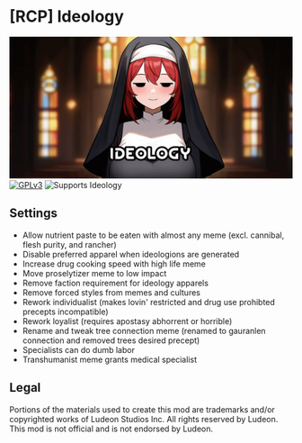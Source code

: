 <!--[![GPLv3][badge-license]](https://www.gnu.org/licenses/gpl-3.0) -->
[badge-license]: https://img.shields.io/badge/License-GPLv3-lightgray
<!--![Supports Royalty][badge-dlc-royalty] supports Royalty DLC-->
[badge-dlc-royalty]: https://img.shields.io/badge/DLC-Royalty-gold
<!--![Supports Ideology][badge-dlc-ideology] supports Ideology DLC-->
[badge-dlc-ideology]: https://img.shields.io/badge/DLC-Ideology-indianred
<!--![Supports Biotech][badge-dlc-biotech] supports Biotech DLC-->
[badge-dlc-biotech]: https://img.shields.io/badge/DLC-Biotech-mediumturquoise
<!--![Supports Anomaly][badge-dlc-anomaly] supports Anomaly DLC-->
[badge-dlc-anomaly]: https://img.shields.io/badge/DLC-Anomaly-darkseagreen

# [RCP] Ideology
![](About/Preview.png)\
[![GPLv3][badge-license]](https://www.gnu.org/licenses/gpl-3.0) ![Supports Ideology][badge-dlc-ideology]

## Settings
- Allow nutrient paste to be eaten with almost any meme (excl. cannibal, flesh purity, and rancher)
- Disable preferred apparel when ideologions are generated
- Increase drug cooking speed with high life meme
- Move proselytizer meme to low impact
- Remove faction requirement for ideology apparels
- Remove forced styles from memes and cultures
- Rework individualist (makes lovin' restricted and drug use prohibted precepts incompatible)
- Rework loyalist (requires apostasy abhorrent or horrible)
- Rename and tweak tree connection meme (renamed to gauranlen connection and removed trees desired precept)
- Specialists can do dumb labor
- Transhumanist meme grants medical specialist

## Legal
Portions of the materials used to create this mod are trademarks and/or copyrighted works of Ludeon Studios Inc. All rights reserved by Ludeon. This mod is not official and is not endorsed by Ludeon.
